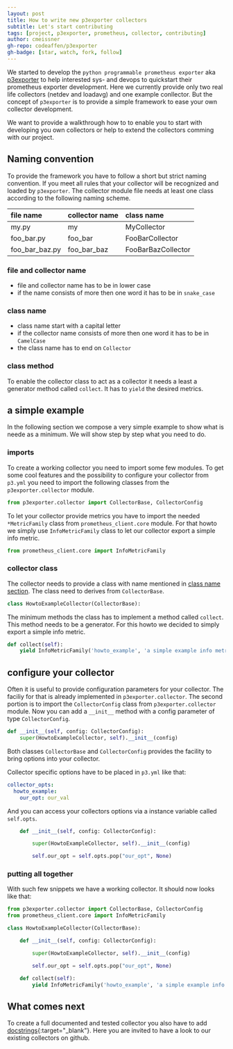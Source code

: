 ```yaml
---
layout: post
title: How to write new p3exporter collectors
subtitle: Let's start contributing
tags: [project, p3exporter, prometheus, collector, contributing]
author: cmeissner
gh-repo: codeaffen/p3exporter
gh-badge: [star, watch, fork, follow]
---
```


We started to develop the `python programmable prometheus exporter` aka [p3exporter](https://github.com/codeaffen/p3exporter) to help interested sys- and devops to quickstart their prometheus exporter development.
Here we currently provide only two real life collectors (netdev and loadavg) and one example conllector. But the concept of `p3exporter` is to provide a simple framework to ease your own collector development.

We want to provide a walkthrough how to to enable you to start with developing you own collectors or help to extend the collectors comming with our project.

## Naming convention

To provide the framework you have to follow a short but strict naming convention. If you meet all rules that your collector will be recognized and loaded by `p3exporter`.
The collector module file needs at least one class according to the following naming scheme.

file name | collector name | class name
:--- | :--- | :---
my.py | my | MyCollector
foo_bar.py | foo_bar | FooBarCollector
foo_bar_baz.py | foo_bar_baz | FooBarBazCollector

### file and collector name

* file and collector name has to be in lower case
* if the name consists of more then one word it has to be in `snake_case`

### class name

* class name start with a capital letter
* if the collector name consists of more then one word it has to be in `CamelCase`
* the class name has to end on `Collector`

### class method

To enable the collector class to act as a collector it needs a least a generator method called `collect`. It has to `yield` the desired metrics.

## a simple example

In the following section we compose a very simple example to show what is neede as a minimum. We will show step by step what you need to do.

### imports

To create a working collector you need to import some few modules. To get some cool features and the possibility to configure your collector from `p3.yml` you need to import the following classes from the `p3exporter.collector` module.

```python
from p3exporter.collector import CollectorBase, CollectorConfig
```

To let your collector provide metrics you have to import the needed `*MetricFamily` class from `prometheus_client.core` module. For that howto we simply use `InfoMetricFamily` class to let our collector export a simple info metric.

```python
from prometheus_client.core import InfoMetricFamily
```

### collector class

The collector needs to provide a class with name mentioned in [class name section](#class-name). The class need to derives from `CollectorBase`.

```python
class HowtoExampleCollector(CollectorBase):
```

The minimum methods the class has to implement a method called `collect`. This method needs to be a generator. For this howto we decided to simply export a simple info metric.

```python
def collect(self):
    yield InfoMetricFamily('howto_example', 'a simple example info metric', value={'status': 'green'})
```

## configure your collector

Often it is useful to provide configuration parameters for your collector. The faciliy for that is already implemented in `p3exporter.collector`.
The second portion is to import the `CollectorConfig` class from `p3exporter.collector` module.
Now you can add a `__init__` method with a config parameter of type `CollectorConfig`.

```python
def __init__(self, config: CollectorConfig):
    super(HowtoExampleCollector, self).__init__(config)
```

Both classes `CollectorBase` and `CollectorConfig` provides the facility to bring options into your collector.

Collector specific options have to be placed in `p3.yml` like that:

```yaml
collector_opts:
  howto_example:
    our_opt: our_val
```

And you can access your collectors options via a instance variable called `self.opts`.

```python
    def __init__(self, config: CollectorConfig):

        super(HowtoExampleCollector, self).__init__(config)

        self.our_opt = self.opts.pop("our_opt", None)
```

### putting all together

With such few snippets we have a working collector. It should now looks like that:

```python
from p3exporter.collector import CollectorBase, CollectorConfig
from prometheus_client.core import InfoMetricFamily

class HowtoExampleCollector(CollectorBase):

    def __init__(self, config: CollectorConfig):

        super(HowtoExampleCollector, self).__init__(config)

        self.our_opt = self.opts.pop("our_opt", None)

    def collect(self):
        yield InfoMetricFamily('howto_example', 'a simple example info metric', value={'status': self.our_opt})

```

## What comes next

To create a full documented and tested collector you also have to add [docstrings](https://www.python.org/dev/peps/pep-0257/){:target="_blank"}.
Here you are invited to have a look to our existing collectors on github.
